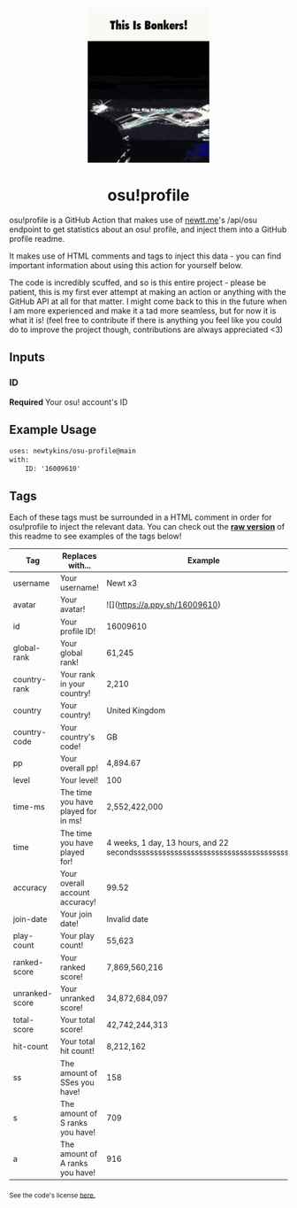 <div align="center">
    <img src="readme.gif">
    <h1>osu!profile</h1>
</div>

osu!profile is a GitHub Action that makes use of [newtt.me](https://newtt.me/)'s /api/osu endpoint to get statistics about an osu! profile, and inject them into a GitHub profile readme.

It makes use of HTML comments and tags to inject this data - you can find important information about using this action for yourself below.

The code is incredibly scuffed, and so is this entire project - please be patient, this is my first ever attempt at making an action or anything with the GitHub API at all for that matter. I might come back to this in the future when I am more experienced and make it a tad more seamless, but for now it is what it is! (feel free to contribute if there is anything you feel like you could do to improve the project though, contributions are always appreciated <3)

## Inputs

### ID

**Required** Your osu! account's ID

## Example Usage

```
uses: newtykins/osu-profile@main
with:
	ID: '16009610'
```

## Tags

Each of these tags must be surrounded in a HTML comment in order for osu!profile to inject the relevant data. You can check out the [**raw version**](https://raw.githubusercontent.com/newtykins/osu-profile/main/readme.md) of this readme to see examples of the tags below!

| Tag            | Replaces with...                    | Example                                                                     |
| -------------- | ----------------------------------- | --------------------------------------------------------------------------- |
| username       | Your username!                      | <!--osu-username-->Newt x3<!--osu-username-->                               |
| avatar         | Your avatar!                        | ![](<!--osu-avatar-->https://a.ppy.sh/16009610<!--osu-avatar-->)                                     |
| id             | Your profile ID!                    | <!--osu-id-->16009610<!--osu-id-->                                          |
| global-rank    | Your global rank!                   | <!--osu-global-rank-->61,245<!--osu-global-rank-->                         |
| country-rank   | Your rank in your country!          | <!--osu-country-rank-->2,210<!--osu-country-rank-->                        |
| country        | Your country!                       | <!--osu-country-->United Kingdom<!--osu-country-->                          |
| country-code   | Your country's code!                | <!--osu-country-code-->GB<!--osu-country-code-->                            |
| pp             | Your overall pp!                    | <!--osu-pp-->4,894.67<!--osu-pp-->                                              |
| level          | Your level!                         | <!--osu-level-->100<!--osu-level-->                                         |
| time-ms        | The time you have played for in ms! | <!--osu-time-ms-->2,552,422,000<!--osu-time-ms-->                                        |
| time           | The time you have played for!       | <!--osu-time-->4 weeks, 1 day, 13 hours, and 22 secondsssssssssssssssssssssssssssssssssssssssss<!--osu-time--> |
| accuracy       | Your overall account accuracy!      | <!--osu-accuracy-->99.52<!--osu-accuracy-->                                 |
| join-date      | Your join date!                     | <!--osu-join-date-->Invalid date<!--osu-join-date-->         |
| play-count     | Your play count!                    | <!--osu-play-count-->55,623<!--osu-play-count-->                            |
| ranked-score   | Your ranked score!                  | <!--osu-ranked-score-->7,869,560,216<!--osu-ranked-score-->                 |
| unranked-score | Your unranked score!                | <!--osu-unranked-score-->34,872,684,097<!--osu-unranked-score-->                          |
| total-score    | Your total score!                   | <!--osu-total-score-->42,742,244,313<!--osu-total-score-->                  |
| hit-count      | Your total hit count!               | <!--osu-hit-count-->8,212,162<!--osu-hit-count-->                                    |
| ss             | The amount of SSes you have!        | <!--osu-ss-->158<!--osu-ss-->                                               |
| s              | The amount of S ranks you have!     | <!--osu-s-->709<!--osu-s-->                                                 |
| a              | The amount of A ranks you have!     | <!--osu-a-->916<!--osu-a-->                                                 |

<sub>See the code's license <a href="license.md">here.</sub>
